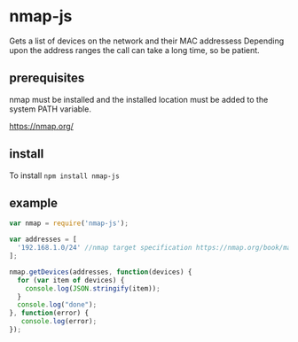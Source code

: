 # nmap-js
Gets a list of devices on the network and their MAC addressess
Depending upon the address ranges the call can take a long time, so be patient.
## prerequisites ##

nmap must be installed and the installed location must be added to the system PATH variable.

https://nmap.org/

## install ##

To install `npm install nmap-js`

## example ##
```javascript
var nmap = require('nmap-js');

var addresses = [
  '192.168.1.0/24' //nmap target specification https://nmap.org/book/man-target-specification.html
];

nmap.getDevices(addresses, function(devices) {
  for (var item of devices) {
    console.log(JSON.stringify(item));    
  }
  console.log("done");
}, function(error) {
   console.log(error);
});
```